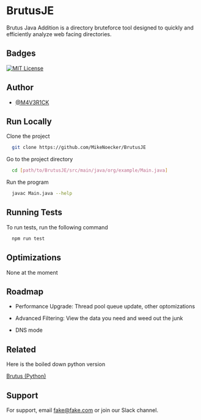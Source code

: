 
# BrutusJE

Brutus Java Addition is a directory bruteforce tool designed to quickly and efficiently analyze web facing directories.

## Badges

[![MIT License](https://img.shields.io/badge/License-MIT-green.svg)](https://choosealicense.com/licenses/mit/)


## Author

- [@M4V3R1CK](https://www.github.com/MikeNoecker)


## Run Locally

Clone the project

```bash
  git clone https://github.com/MikeNoecker/BrutusJE
```

Go to the project directory

```bash
  cd [path/to/BrutusJE/src/main/java/org/example/Main.java]
```

Run the program
```bash
  javac Main.java --help
```


## Running Tests

To run tests, run the following command

```bash
  npm run test
```


## Optimizations

None at the moment


## Roadmap

- Performance Upgrade: Thread pool queue update, other optomizations

- Advanced Filtering: View the data you need and weed out the junk

- DNS mode


## Related

Here is the boiled down python version

[Brutus (Python)](https://github.com/matiassingers/awesome-readme)


## Support

For support, email fake@fake.com or join our Slack channel.


